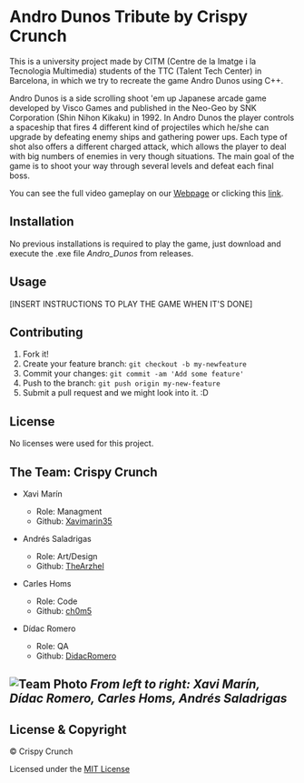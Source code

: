 ﻿# Andro Dunos Tribute by Crispy Crunch
This is a university project made by CITM (Centre de la Imatge i la Tecnologia Multimedia) students of the TTC (Talent Tech Center) in Barcelona, in which we try to recreate the game Andro Dunos using C++.

Andro Dunos is a side scrolling shoot 'em up Japanese arcade game developed by Visco Games and published in the Neo-Geo by SNK Corporation (Shin Nihon Kikaku) in 1992. In Andro Dunos the player controls a spaceship that fires 4 different kind of projectiles which he/she can upgrade by defeating enemy ships and gathering power ups. Each type of shot also offers a different charged attack, which allows the player to deal with big numbers of enemies in very though situations. The main goal of the game is to shoot your way through several levels and defeat each final boss.

You can see the full video gameplay on our [Webpage](https://goo.gl/3yk2Mg) or clicking this [link](https://goo.gl/DHgDgy).

## Installation
No previous installations is required to play the game, just download and execute the .exe file *Andro_Dunos* from releases.

## Usage
[INSERT INSTRUCTIONS TO PLAY THE GAME WHEN IT'S DONE]

## Contributing
1. Fork it!
2. Create your feature branch: `git checkout -b my-newfeature`
3. Commit your changes: `git commit -am 'Add some
feature'`
4. Push to the branch: `git push origin my-new-feature`
5. Submit a pull request and we might look into it. :D

## License
No licenses were used for this project.

## The Team: Crispy Crunch
* Xavi Marín
  * Role: Managment
  * Github: [Xavimarin35](https://github.com/xavimarin35)

* Andrés Saladrigas
  * Role: Art/Design
  * Github: [TheArzhel](https://github.com/TheArzhel)

* Carles Homs 
  * Role: Code
  * Github: [ch0m5](https://github.com/ch0m5)

* Dídac Romero
  * Role: QA
  * Github: [DidacRomero](https://github.com/DidacRomero)

![Team Photo](https://raw.githubusercontent.com/ch0m5/Project_1/master/Team_Photo.jpeg)
*From left to right: Xavi Marín, Dídac Romero, Carles Homs, Andrés Saladrigas*
 ---
## License & Copyright 

© Crispy Crunch

Licensed under the [MIT License](LICENSE)
